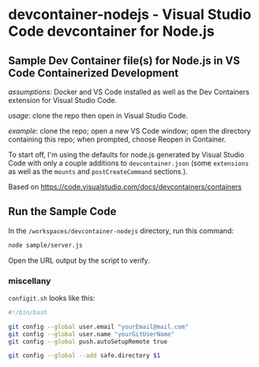 # devcontainer-nodejs - Visual Studio Code devcontainer for Node.js

## Sample Dev Container file(s) for Node.js in VS Code Containerized Development

*assumptions*: Docker and VS Code installed as well as the Dev Containers extension for Visual Studio Code.

*usage*: clone the repo then open in Visual Studio Code.

*example*:  clone the repo; open a new VS Code window; open the directory containing this repo; when prompted, choose Reopen in Container. 

To start off, I'm using the defaults for node.js generated by Visual Studio Code with only a couple additions to `devcontainer.json`
(some `extensions` as well as the `mounts` and `postCreateCommand` sections.).

Based on https://code.visualstudio.com/docs/devcontainers/containers

## Run the Sample Code

In the `/workspaces/devcontainer-nodejs` directory, run this command:

```bash
node sample/server.js
```

Open the URL output by the script to verify.

### miscellany

`configit.sh` looks like this:

```bash
#!/bin/bash

git config --global user.email "yourEmail@mail.com"
git config --global user.name "yourGitUserName"
git config --global push.autoSetupRemote true

git config --global --add safe.directory $1
```